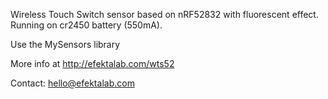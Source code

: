 Wireless Touch Switch sensor based on nRF52832 with fluorescent effect. Running on cr2450 battery (550mA).

Use the MySensors library

More info at http://efektalab.com/wts52

Contact: hello@efektalab.com
